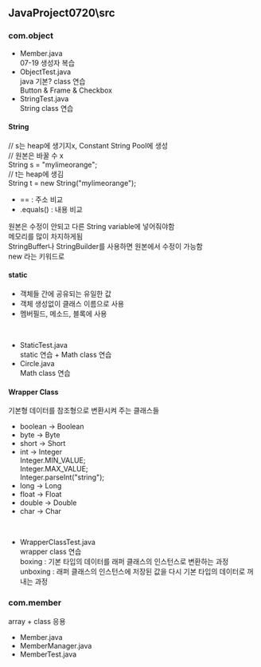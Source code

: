 ## JavaProject0720\src
### com.object
- Member.java<br>
07-19 생성자 복습
- ObjectTest.java<br>
java 기본? class 연습<br>
Button & Frame & Checkbox
- StringTest.java<br>
String class 연습

#### String
// s는 heap에 생기지x, Constant String Pool에 생성<br>
// 원본은 바꿀 수 x<br>
String s = "mylimeorange";<br>
// t는 heap에 생김<br>
String t = new String("mylimeorange");<br>
- == : 주소 비교<br>
- .equals() : 내용 비교

원본은 수정이 안되고 다른 String variable에 넣어줘야함<br>
메모리를 많이 차지하게됨<br>
StringBuffer나 StringBuilder를 사용하면 원본에서 수정이 가능함<br>
new 라는 키워드로 

#### static
- 객체들 간에 공유되는 유일한 값
- 객체 생성없이 클래스 이름으로 사용
- 멤버필드, 메소드, 블록에 사용
<br>

- StaticTest.java<br>
static 연습 + Math class 연습
- Circle.java<br>
Math class 연습

#### Wrapper Class
기본형 데이터를 참조형으로 변환시켜 주는 클래스들
- boolean -> Boolean
- byte -> Byte
- short -> Short
- int -> Integer<br>
Integer.MIN_VALUE;<br>
Integer.MAX_VALUE;<br>
Integer.parseInt("string");
- long -> Long
- float -> Float
- double -> Double
- char -> Char
<br>

- WrapperClassTest.java<br>
wrapper class 연습<br>
boxing : 기본 타입의 데이터를 래퍼 클래스의 인스턴스로 변환하는 과정<br>
unboxing : 래퍼 클래스의 인스턴스에 저장된 값을 다시 기본 타입의 데이터로 꺼내는 과정

### com.member
array + class 응용
- Member.java
- MemberManager.java
- MemberTest.java
